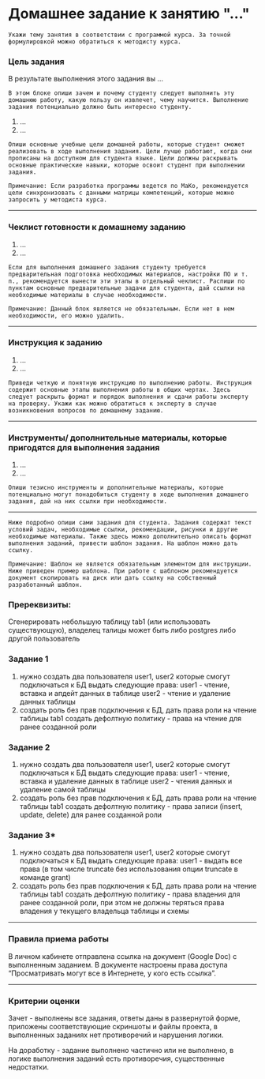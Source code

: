 # Домашнее задание к занятию "..."
`Укажи тему занятия в соответствии с программой курса. За точной формулировкой можно обратиться к методисту курса.`

### Цель задания

В результате выполнения этого задания вы ... 

`В этом блоке опиши зачем и почему студенту следует выполнить эту домашнюю работу, какую пользу он извлечет, чему научится. Выполнение задания потенциально должно быть интересно студенту.`

1. ...
2. ...

`Опиши основные учебные цели домашней работы, которые студент сможет реализовать в ходе выполнения задания. Цели лучше работают, когда они прописаны на доступном для студента языке. Цели должны раскрывать основные практические навыки, которые освоит студент при выполнении задания.`

`Примечание: Если разработка программы ведется по МаКо, рекомендуется цели синхронизовать с данными матрицы компетенций, которые можно запросить у методиста курса.`

------

### Чеклист готовности к домашнему заданию

1. ...
2. ...

`Если для выполнения домашнего задания студенту требуется предварительная подготовка необходимых материалов, настройки ПО и т. п., рекомендуется вынести эти этапы в отдельный чеклист. Распиши по пунктам основные предварительные задачи для студента, дай ссылки на необходимые материалы в случае необходимости.`

`Примечание: Данный блок является не обязательным. Если нет в нем необходимости, его можно удалить.`

------

### Инструкция к заданию

1. ...
2. ...

`Приведи четкую и понятную инструкцию по выполнению работы. Инструкция содержит основные этапы выполнения работы в общих чертах. Здесь следует раскрыть формат и порядок выполнения и сдачи работы эксперту на проверку. Укажи как можно обратиться к эксперту в случае возникновения вопросов по домашнему заданию.`

------

### Инструменты/ дополнительные материалы, которые пригодятся для выполнения задания

1. ...
2. ...

`Опиши тезисно инструменты и дополнительные материалы, которые потенциально могут понадобиться студенту в ходе выполнения домашнего задания, дай на них ссылки при необходимости.`

------
`Ниже подробно опиши сами задания для студента. Задания содержат текст условий задач, необходимые ссылки, рекомендации, рисунки и другие необходимые материалы. Также здесь можно дополнительно описать формат выполнения заданий, привести шаблон задания. На шаблон можно дать ссылку.`

`Примечание: Шаблон не является обязательным элементом для инструкции. Ниже приведен пример шаблона. При работе с шаблоном рекомендуется документ скопировать на диск или дать ссылку на собственный разработанный шаблон.`

### Пререквизиты: 

Сгенерировать небольшую таблицу tab1 (или использовать существующую), владелец талицы может быть либо postgres либо другой пользователь

### Задание 1

1. нужно создать два пользователя user1, user2 которые смогут подключаться к БД
   выдать следующие права:
       user1 - чтение, вставка и апдейт данных в таблице
       user2 - чтение и удаление данных таблицы
2. создать роль без прав подключения к БД, дать права роли на чтение таблицы tab1
   создать дефолтную политику - права на чтение для ранее созданной роли

### Задание 2

1. нужно создать два пользователя user1, user2 которые смогут подключаться к БД
   выдать следующие права:
       user1 - чтение, вставка и удаление данных в таблице
       user2 - чтения данных и удаление самой таблицы
2. создать роль без прав подключения к БД, дать права роли на чтение таблицы tab1
   создать дефолтную политику - права записи (insert, update, delete) для ранее созданной роли


### Задание 3*

1. нужно создать два пользователя user1, user2 которые смогут подключаться к БД
   выдать следующие права:
    user1 - выдать все права (в том числе truncate без использования опции truncate в команде grant)
2. создать роль без прав подключения к БД, дать права роли на чтение таблицы tab1
   создать дефолтную политику - права владения для ранее созданной роли, при этом не должны теряться права владения у текущего владельца таблицы и схемы

------

### Правила приема работы

В личном кабинете отправлена ссылка на документ (Google Doc) с выполненным заданием. В документе настроены права доступа “Просматривать могут все в Интернете, у кого есть ссылка”.

------

### Критерии оценки

Зачет - выполнены все задания, ответы даны в развернутой форме, приложены соответствующие скриншоты и файлы проекта, в выполненных заданиях нет противоречий и нарушения логики.

На доработку - задание выполнено частично или не выполнено, в логике выполнения заданий есть противоречия, существенные недостатки.
